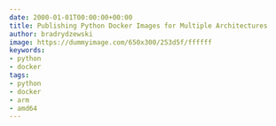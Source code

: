 ```yaml
---
date: 2000-01-01T00:00:00+00:00
title: Publishing Python Docker Images for Multiple Architectures
author: bradrydzewski
image: https://dummyimage.com/650x300/253d5f/ffffff
keywords:
- python
- docker
tags:
- python
- docker
- arm
- amd64
---
```


